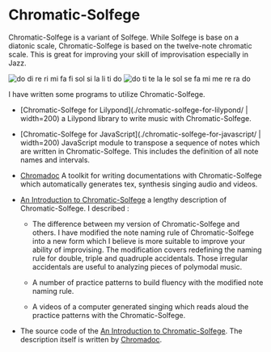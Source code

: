 
Chromatic-Solfege
==================

Chromatic-Solfege is a variant of Solfege. While Solfege is base on a diatonic
scale, Chromatic-Solfege is based on the twelve-note chromatic scale. This is
great for improving your skill of improvisation especially in Jazz.

![do di re ri mi fa fi sol si la li ti do](./an-introduction-to-chromatic-solfege/docs/solfege-aug-small.png)
![do ti te la le sol se fa mi me re ra do](./an-introduction-to-chromatic-solfege/docs/solfege-dim-small.png) 

I have written some programs to utilize Chromatic-Solfege.

- [Chromatic-Solfege for Lilypond](./chromatic-solfege-for-lilypond/ |
  width=200) a Lilypond library to write music with Chromatic-Solfege.

- [Chromatic-Solfege for JavaScript](./chromatic-solfege-for-javascript/ |
  width=200) JavaScript module to transpose a sequence of notes which are
  written in Chromatic-Solfege. This includes the definition of all note names
  and intervals.

- [Chromadoc](./chromadoc/) A toolkit for writing documentations with
  Chromatic-Solfege which automatically generates tex, synthesis singing audio
  and videos. 

- [An Introduction to Chromatic-Solfege](an-introduction-to-chromatic-solfege/)
  a lengthy description of Chromatic-Solfege. I described : 
    -  The difference between my version of Chromatic-Solfege and others.  I
       have modified the note naming rule of Chromatic-Solfege into a new form
       which I believe is more suitable to improve your ability of improvising.
       The modification covers redefining the naming rule for double, triple
       and quadruple accidentals.  Those irregular accidentals are useful to
       analyzing pieces of polymodal music.

    - A number of practice patterns to build fluency with the modified note
      naming rule.

    - A videos of a computer generated singing which reads aloud the practice
      patterns with the Chromatic-Solfege.

- The source code of the [An Introduction to
  Chromatic-Solfege](an-introduction-to-chromatic-solfege/). The description
  itself is written by [Chromadoc](./chromadoc/). 



[modeline]: # ( vim: set spell fo+=a2 path+=../ suffixesadd+=.md: )
